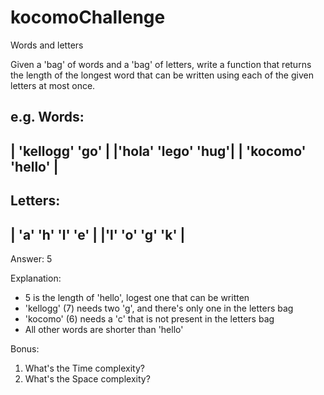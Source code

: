 # kocomoChallenge

Words and letters

Given a 'bag' of words and a 'bag' of letters, write a
function that returns the length of the longest word that
can be written using each of the given letters at most
once.

e.g. 
Words:
------------------------------
| 'kellogg' 'go'       |
|'hola' 'lego' 'hug'|
| 'kocomo' 'hello' |
------------------------------

Letters:
-----------------------
| 'a' 'h' 'l' 'e' |
|'l' 'o' 'g' 'k'  |
-----------------------

Answer: 5

Explanation:
* 5 is the length of 'hello', logest one that can be written
* 'kellogg' (7) needs two 'g', and there's only one in the letters bag
* 'kocomo' (6) needs a 'c' that is not present in the letters bag
* All other words are shorter than 'hello'

Bonus:
1. What's the Time complexity?
2. What's the Space complexity?
